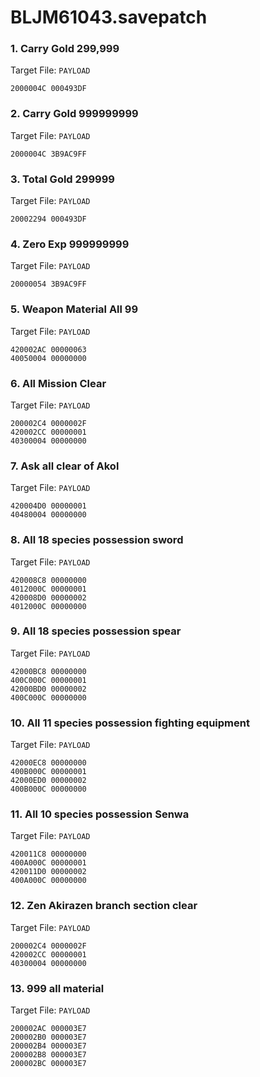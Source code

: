 # BLJM61043.savepatch

### 1. Carry Gold 299,999

Target File: `PAYLOAD`

```
2000004C 000493DF
```

### 2. Carry Gold 999999999

Target File: `PAYLOAD`

```
2000004C 3B9AC9FF
```

### 3. Total Gold 299999

Target File: `PAYLOAD`

```
20002294 000493DF
```

### 4. Zero Exp 999999999

Target File: `PAYLOAD`

```
20000054 3B9AC9FF
```

### 5. Weapon Material All 99

Target File: `PAYLOAD`

```
420002AC 00000063
40050004 00000000
```

### 6. All Mission Clear

Target File: `PAYLOAD`

```
200002C4 0000002F
420002CC 00000001
40300004 00000000
```

### 7. Ask all clear of Akol

Target File: `PAYLOAD`

```
420004D0 00000001
40480004 00000000
```

### 8. All 18 species possession sword

Target File: `PAYLOAD`

```
420008C8 00000000
4012000C 00000001
420008D0 00000002
4012000C 00000000
```

### 9. All 18 species possession spear

Target File: `PAYLOAD`

```
42000BC8 00000000
400C000C 00000001
42000BD0 00000002
400C000C 00000000
```

### 10. All 11 species possession fighting equipment

Target File: `PAYLOAD`

```
42000EC8 00000000
400B000C 00000001
42000ED0 00000002
400B000C 00000000
```

### 11. All 10 species possession Senwa

Target File: `PAYLOAD`

```
420011C8 00000000
400A000C 00000001
420011D0 00000002
400A000C 00000000
```

### 12. Zen Akirazen branch section clear

Target File: `PAYLOAD`

```
200002C4 0000002F
420002CC 00000001
40300004 00000000
```

### 13. 999 all material

Target File: `PAYLOAD`

```
200002AC 000003E7
200002B0 000003E7
200002B4 000003E7
200002B8 000003E7
200002BC 000003E7
```

